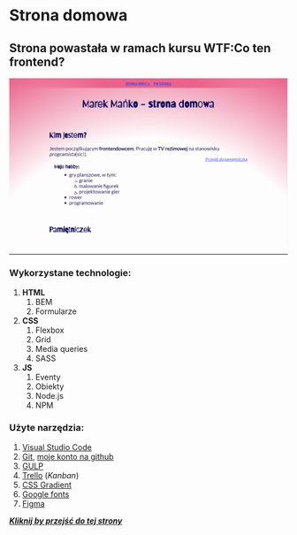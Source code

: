 #                                  Strona domowa
##              Strona powastała w ramach kursu WTF:Co ten frontend?

![Marek Mańko - strona domowa](./src/assets/img/screen-strona-domowa-wtf.PNG)



-----------------------------------------------------------------------------------------
### Wykorzystane technologie:

1. **HTML**
    1. BEM
    2. Formularze
2. **CSS**
    1. Flexbox
    2. Grid
    3. Media queries
    4. SASS
3. **JS**
    1. Eventy
    2. Obiekty
    3. Node.js
    4. NPM

### Użyte narzędzia:

1. [Visual Studio Code](https://code.visualstudio.com/)
2. [Git](https://git-scm.com/), [moje konto na github](https://github.com/mankom)
3. [GULP](https://gulpjs.com/)
4. [Trello](https://trello.com/) (*Kanban*)
5. [CSS Gradient](https://cssgradient.io/)
6. [Google fonts](https://fonts.google.com/)
7. [Figma](https://www.figma.com/)

[***Kliknij by przejść do tej strony***](https://mankom.github.io/homepage-gulp/)

